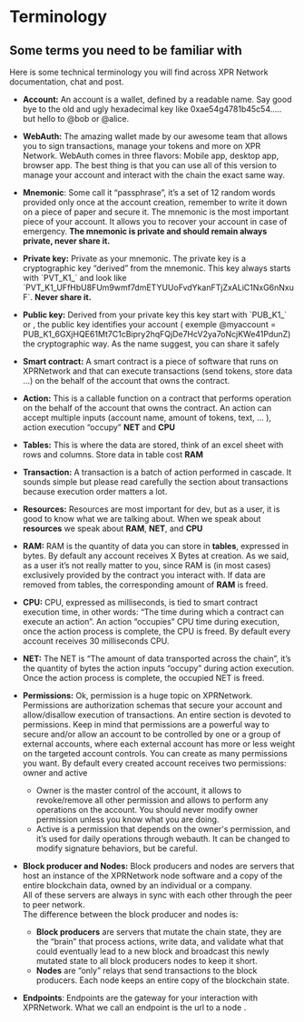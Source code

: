 # Terminology

## Some terms you need to be familiar with

Here is some technical terminology you will find across XPR Network documentation, chat and post. 

* **Account:** An account is a wallet, defined by a readable name. Say good bye to the old and ugly hexadecimal key like 0xae54g4781b45c54….. but hello to @bob or @alice.  

* **WebAuth:** The amazing wallet made by our awesome team that allows you to sign transactions, manage your tokens and more on XPR Network. WebAuth comes in three flavors: Mobile app, desktop app, browser app. The best thing is that you can use all of this version to manage your account and interact with the chain the exact same way.   
* **Mnemonic**: Some call it “passphrase”, it’s a set of 12 random words provided only once at the account creation, remember to write it down on a piece of paper and secure it. The mnemonic is the most important piece of your account. It allows you to recover your account in case of emergency. **The mnemonic is private and should remain always private, never share it.**      
* **Private key:** Private as your mnemonic. The private key is a cryptographic key “derived” from the mnemonic. This key always starts with \`PVT\_K1\_\` and look like   \`PVT\_K1\_UFfHbU8FUm9wmf7dmETYUUoFvdYkanFTjZxALiC1NxG6nNxuF\`. **Never share it.**  
* **Public key:** Derived from your private key this key start with \`PUB\_K1\_\` or , the public key identifies your account ( exemple @myaccount \= PUB\_K1\_6GXjHQE61Mt7C1cBipry2hqFQjDe7HcV2ya7oNcjKWe41PdunZ) the cryptographic way.  As the name suggest, you can share it safely   
* **Smart contract:** A smart contract is a piece of software that runs on XPRNetwork and that can execute transactions (send tokens, store data …) on the behalf of the account that owns the contract.  
* **Action:** This is a callable function on a contract that performs operation on the behalf of the account that owns the contract. An action can accept multiple inputs (account name, amount of tokens, text, … ), action execution “occupy” **NET** and **CPU**  
* **Tables:** This is where the data are stored, think of an excel sheet with rows and columns. Store data in table cost **RAM**  
* **Transaction:** A transaction is a batch of action performed in cascade. It sounds simple but please read carefully the section about transactions because execution order matters a lot.   
* **Resources:** Resources are most important for dev, but as a user, it is good to know what we are talking about. When we speak about **resources** we speak about **RAM**, **NET**, and **CPU**  
* **RAM:** RAM is the quantity of data you can store in **tables**, expressed in bytes. By default any account receives X Bytes at creation. As we said, as a user it’s not really matter to you, since RAM is (in most cases) exclusively provided by the contract you interact with. If data are removed from tables, the corresponding amount of **RAM** is freed.  
* **CPU:** CPU, expressed as milliseconds, is tied to smart contract execution time, in other words: “The time during which a contract can execute an action”. An action “occupies” CPU time during execution, once the action process is complete, the CPU is freed. By default every account receives 30 milliseconds CPU.  
* **NET:** The NET is “The amount of data transported across the chain”, it’s the quantity of bytes the action inputs “occupy” during action execution. Once the action process is complete, the occupied NET is freed.   
* **Permissions:** Ok, permission is a huge topic on XPRNetwork. Permissions are authorization schemas that secure your account and allow/disallow execution of transactions. An entire section is devoted to permissions. Keep in mind that permissions are a powerful way to secure and/or allow an account to be controlled by one or a group of external accounts, where each external account has more or less weight on the targeted account controls. You can create as many permissions you want. By default every created account receives two permissions: owner and active  
  * Owner is the master control of the account, it allows to revoke/remove all other permission and allows to perform any operations on the account. You should never modify owner permission unless you know what you are doing.  
  * Active is a permission that depends on the owner's permission, and it’s used for daily operations through webauth. It can be changed to modify signature behaviors, but be careful.   
* **Block producer and Nodes:** Block producers and nodes are servers that host an instance of the XPRNetwork node software and a copy of the entire blockchain data, owned by an individual or a company.  
  All of these servers are always in sync with each other through the peer to peer network.  
  The difference between the block producer and nodes is:   
  * **Block producers** are servers that mutate the chain state, they are the “brain” that process actions, write data, and validate what that could eventually lead to a new block and broadcast this newly mutated state to all block producers nodes  to keep it short.   
  * **Nodes** are “only” relays that send transactions to the block producers. Each node keeps an entire copy of the blockchain state.   
* **Endpoints**: Endpoints are the gateway for your interaction with XPRNetwork. What we call an endpoint is the url to a node .
  
